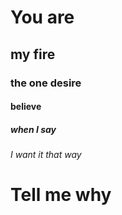 # You are 
## my fire
### the one desire
#### believe 
##### when I say
###### I want it that way
# Tell me why

